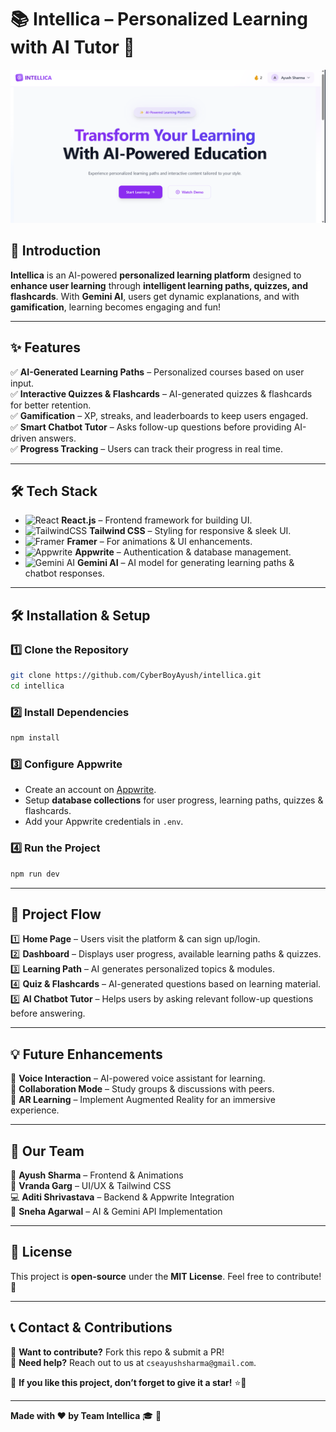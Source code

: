 # **📚 Intellica – Personalized Learning with AI Tutor 🚀**  

![Intellica Banner](/public/banner.png)  

## **🌟 Introduction**  
**Intellica** is an AI-powered **personalized learning platform** designed to **enhance user learning** through **intelligent learning paths, quizzes, and flashcards**. With **Gemini AI**, users get dynamic explanations, and with **gamification**, learning becomes engaging and fun!  

---

## **✨ Features**  
✅ **AI-Generated Learning Paths** – Personalized courses based on user input.  
✅ **Interactive Quizzes & Flashcards** – AI-generated quizzes & flashcards for better retention.  
✅ **Gamification** – XP, streaks, and leaderboards to keep users engaged.  
✅ **Smart Chatbot Tutor** – Asks follow-up questions before providing AI-driven answers.  
✅ **Progress Tracking** – Users can track their progress in real time.  

---

## **🛠️ Tech Stack**  
- ![React](https://img.shields.io/badge/-React-61DAFB?style=for-the-badge&logo=react&logoColor=white) **React.js** – Frontend framework for building UI.  
- ![TailwindCSS](https://img.shields.io/badge/-TailwindCSS-38B2AC?style=for-the-badge&logo=tailwind-css&logoColor=white) **Tailwind CSS** – Styling for responsive & sleek UI.  
- ![Framer](https://img.shields.io/badge/-Framer-0055FF?style=for-the-badge&logo=framer&logoColor=white) **Framer** – For animations & UI enhancements.  
- ![Appwrite](https://img.shields.io/badge/-Appwrite-F02E65?style=for-the-badge&logo=appwrite&logoColor=white) **Appwrite** – Authentication & database management.  
- ![Gemini AI](https://img.shields.io/badge/-Gemini%20AI-4285F4?style=for-the-badge&logo=google&logoColor=white) **Gemini AI** – AI model for generating learning paths & chatbot responses.  

---

## **🛠️ Installation & Setup**  

### **1️⃣ Clone the Repository**  
```sh
git clone https://github.com/CyberBoyAyush/intellica.git
cd intellica
```

### **2️⃣ Install Dependencies**  
```sh
npm install
```

### **3️⃣ Configure Appwrite**  
- Create an account on [Appwrite](https://appwrite.io).  
- Setup **database collections** for user progress, learning paths, quizzes & flashcards.  
- Add your Appwrite credentials in `.env`.  

### **4️⃣ Run the Project**  
```sh
npm run dev
```

---

## **📌 Project Flow**  

1️⃣ **Home Page** – Users visit the platform & can sign up/login.  
2️⃣ **Dashboard** – Displays user progress, available learning paths & quizzes.  
3️⃣ **Learning Path** – AI generates personalized topics & modules.  
4️⃣ **Quiz & Flashcards** – AI-generated questions based on learning material.  
5️⃣ **AI Chatbot Tutor** – Helps users by asking relevant follow-up questions before answering.  

---

## **💡 Future Enhancements**  
🔹 **Voice Interaction** – AI-powered voice assistant for learning.  
🔹 **Collaboration Mode** – Study groups & discussions with peers.  
🔹 **AR Learning** – Implement Augmented Reality for an immersive experience.  

---

## **👥 Our Team**  
🚀 **Ayush Sharma** – Frontend & Animations  
🎨 **Vranda Garg** – UI/UX & Tailwind CSS  
💻 **Aditi Shrivastava** – Backend & Appwrite Integration  
🧠 **Sneha Agarwal** – AI & Gemini API Implementation  

---

## **📜 License**  
This project is **open-source** under the **MIT License**. Feel free to contribute! 🎉  

---

## **📞 Contact & Contributions**  
👥 **Want to contribute?** Fork this repo & submit a PR!  
📧 **Need help?** Reach out to us at `cseayushsharma@gmail.com`.  

🌟 **If you like this project, don’t forget to give it a star!** ⭐🚀  

---

**Made with ❤️ by Team Intellica** 🎓 🚀